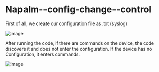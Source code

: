 # Napalm--config-change--control

First of all, we create our configuration file as .txt (syslog)

![image](https://user-images.githubusercontent.com/96883175/163689970-35167473-16ba-4ec1-bf38-822e11648e0b.png)

After running the code, if there are commands on the device, the code discovers it and does not enter the configuration. If the device has no Configuration, it enters commands.

![image](https://user-images.githubusercontent.com/96883175/163689951-f0079a6a-2174-469f-93bf-105de3db890f.png)


